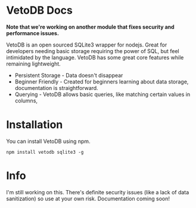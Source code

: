 # VetoDB Docs

**Note that we're working on another module that fixes security and performance issues.**

VetoDB is an open sourced SQLite3 wrapper for nodejs. Great for developers needing basic storage requiring the power of SQL, but feel intimidated by the language. VetoDB has some great core features while remaining lightweight.

- Persistent Storage - Data doesn't disappear
- Beginner Friendly - Created for beginners learning about data storage, documentation is straightforward.
- Querying - VetoDB allows basic queries, like matching certain values in columns,

# Installation

You can install VetoDB using npm.
```
npm install vetodb sqlite3 -g
```

# Info
I'm still working on this. There's definite security issues (like a lack of data sanitization) so use at your own risk. Documentation coming soon!
